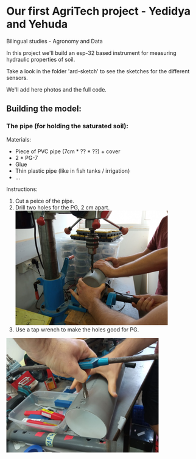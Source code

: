 # Our first AgriTech project - Yedidya and Yehuda
Bilingual studies - Agronomy and Data


In this project we'll build an esp-32 based instrument for measuring hydraulic properties of soil. 

Take a look in the folder 'ard-sketch' to see the sketches for the different sensors. 

We'll add here photos and the full code.

## Building the model:

### The pipe (for holding the saturated soil):

Materials:
* Piece of PVC pipe (7cm * ?? * ??) + cover
* 2 * PG-7
* Glue
* Thin plastic pipe (like in fish tanks / irrigation)
* ...

Instructions:
1. Cut a peice of the pipe.
2. Drill two holes for the PG, 2 cm apart. 
 <kbd><img src="images/drilling_holes_inPipe_forPG.jpg" alt="drawing" width="400"/></kbd>
3. Use a tap wrench to make the holes good for PG.
 <img src="images/holes_forPG.jpg" alt="drawing" width="400"/>
